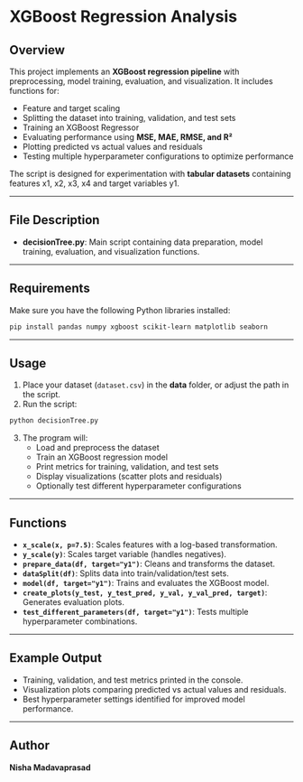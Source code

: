 # XGBoost Regression Analysis  

## Overview  
This project implements an **XGBoost regression pipeline** with preprocessing, model training, evaluation, and visualization. It includes functions for:  

- Feature and target scaling  
- Splitting the dataset into training, validation, and test sets  
- Training an XGBoost Regressor  
- Evaluating performance using **MSE, MAE, RMSE, and R²**  
- Plotting predicted vs actual values and residuals  
- Testing multiple hyperparameter configurations to optimize performance  

The script is designed for experimentation with **tabular datasets** containing features x1, x2, x3, x4 and target variables y1.  

---

## File Description  
- **decisionTree.py**: Main script containing data preparation, model training, evaluation, and visualization functions.  

---

## Requirements  
Make sure you have the following Python libraries installed:  

```bash
pip install pandas numpy xgboost scikit-learn matplotlib seaborn
```

---

## Usage  

1. Place your dataset (`dataset.csv`) in the **data** folder, or adjust the path in the script.  
2. Run the script:  

```bash
python decisionTree.py
```

3. The program will:  
   - Load and preprocess the dataset  
   - Train an XGBoost regression model  
   - Print metrics for training, validation, and test sets  
   - Display visualizations (scatter plots and residuals)  
   - Optionally test different hyperparameter configurations  

---

## Functions  

- **`x_scale(x, p=7.5)`**: Scales features with a log-based transformation.  
- **`y_scale(y)`**: Scales target variable (handles negatives).  
- **`prepare_data(df, target="y1")`**: Cleans and transforms the dataset.  
- **`dataSplit(df)`**: Splits data into train/validation/test sets.  
- **`model(df, target="y1")`**: Trains and evaluates the XGBoost model.  
- **`create_plots(y_test, y_test_pred, y_val, y_val_pred, target)`**: Generates evaluation plots.  
- **`test_different_parameters(df, target="y1")`**: Tests multiple hyperparameter combinations.  

---

## Example Output  

- Training, validation, and test metrics printed in the console.  
- Visualization plots comparing predicted vs actual values and residuals.  
- Best hyperparameter settings identified for improved model performance.  

---

## Author  
**Nisha Madavaprasad**  
